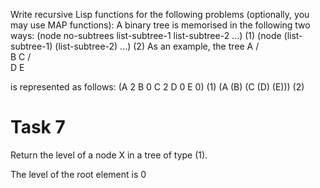 Write recursive Lisp functions for the following problems (optionally, you may use MAP functions):
    A binary tree is memorised in the following two ways:
        (node no-subtrees list-subtree-1 list-subtree-2 ...)    (1)
        (node (list-subtree-1) (list-subtree-2) ...)            (2)
    As an example, the tree
         A
        / \
       B C
        / \
        D E

is represented as follows:
    (A 2 B 0 C 2 D 0 E 0) (1)
    (A (B) (C (D) (E))) (2)

# Task 7

Return the level of a node X in a tree of type (1).

The level of the root element is 0